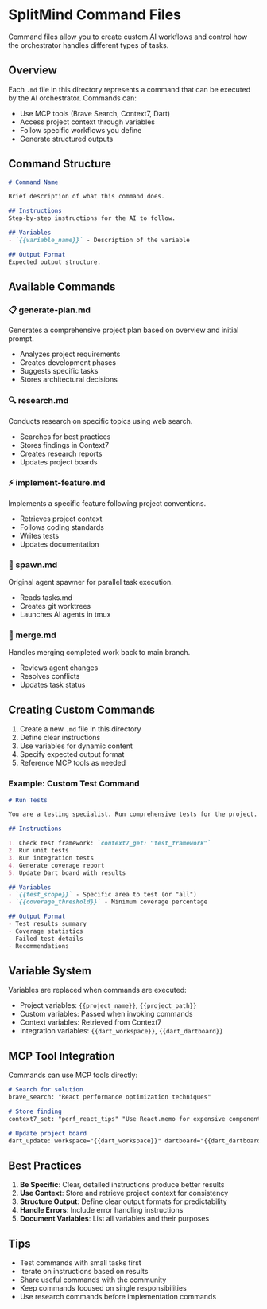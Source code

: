 # SplitMind Command Files

Command files allow you to create custom AI workflows and control how the orchestrator handles different types of tasks.

## Overview

Each `.md` file in this directory represents a command that can be executed by the AI orchestrator. Commands can:
- Use MCP tools (Brave Search, Context7, Dart)
- Access project context through variables
- Follow specific workflows you define
- Generate structured outputs

## Command Structure

```markdown
# Command Name

Brief description of what this command does.

## Instructions
Step-by-step instructions for the AI to follow.

## Variables
- `{{variable_name}}` - Description of the variable

## Output Format
Expected output structure.
```

## Available Commands

### 📋 generate-plan.md
Generates a comprehensive project plan based on overview and initial prompt.
- Analyzes project requirements
- Creates development phases
- Suggests specific tasks
- Stores architectural decisions

### 🔍 research.md
Conducts research on specific topics using web search.
- Searches for best practices
- Stores findings in Context7
- Creates research reports
- Updates project boards

### ⚡ implement-feature.md
Implements a specific feature following project conventions.
- Retrieves project context
- Follows coding standards
- Writes tests
- Updates documentation

### 🧪 spawn.md
Original agent spawner for parallel task execution.
- Reads tasks.md
- Creates git worktrees
- Launches AI agents in tmux

### 🔀 merge.md
Handles merging completed work back to main branch.
- Reviews agent changes
- Resolves conflicts
- Updates task status

## Creating Custom Commands

1. Create a new `.md` file in this directory
2. Define clear instructions
3. Use variables for dynamic content
4. Specify expected output format
5. Reference MCP tools as needed

### Example: Custom Test Command

```markdown
# Run Tests

You are a testing specialist. Run comprehensive tests for the project.

## Instructions

1. Check test framework: `context7_get: "test_framework"`
2. Run unit tests
3. Run integration tests
4. Generate coverage report
5. Update Dart board with results

## Variables
- `{{test_scope}}` - Specific area to test (or "all")
- `{{coverage_threshold}}` - Minimum coverage percentage

## Output Format
- Test results summary
- Coverage statistics
- Failed test details
- Recommendations
```

## Variable System

Variables are replaced when commands are executed:
- Project variables: `{{project_name}}`, `{{project_path}}`
- Custom variables: Passed when invoking commands
- Context variables: Retrieved from Context7
- Integration variables: `{{dart_workspace}}`, `{{dart_dartboard}}`

## MCP Tool Integration

Commands can use MCP tools directly:

```markdown
# Search for solution
brave_search: "React performance optimization techniques"

# Store finding
context7_set: "perf_react_tips" "Use React.memo for expensive components..."

# Update project board
dart_update: workspace="{{dart_workspace}}" dartboard="{{dart_dartboard}}" content="Researched performance optimizations"
```

## Best Practices

1. **Be Specific**: Clear, detailed instructions produce better results
2. **Use Context**: Store and retrieve project context for consistency
3. **Structure Output**: Define clear output formats for predictability
4. **Handle Errors**: Include error handling instructions
5. **Document Variables**: List all variables and their purposes

## Tips

- Test commands with small tasks first
- Iterate on instructions based on results
- Share useful commands with the community
- Keep commands focused on single responsibilities
- Use research commands before implementation commands